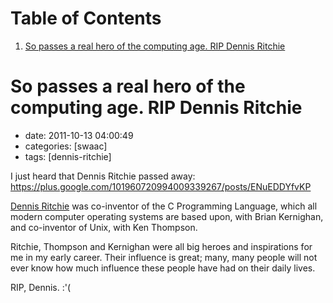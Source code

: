 
# Table of Contents

1.  [So passes a real hero of the computing age. RIP Dennis Ritchie](#org50837a0)


<a id="org50837a0"></a>

# So passes a real hero of the computing age. RIP Dennis Ritchie

-   date: 2011-10-13 04:00:49
-   categories: [swaac]
-   tags: [dennis-ritchie]

I just heard that Dennis Ritchie passed away: <https://plus.google.com/101960720994009339267/posts/ENuEDDYfvKP>

[Dennis Ritchie](https://en.wikipedia.org/wiki/Dennis_Ritchie) was co-inventor of the C Programming Language, which all modern computer operating systems are based upon, with Brian Kernighan, and co-inventor of Unix, with Ken Thompson.

Ritchie, Thompson and Kernighan were all big heroes and inspirations for me in my early career. Their influence is great; many, many people will not ever know how much influence these people have had on their daily lives.

RIP, Dennis. :'(

